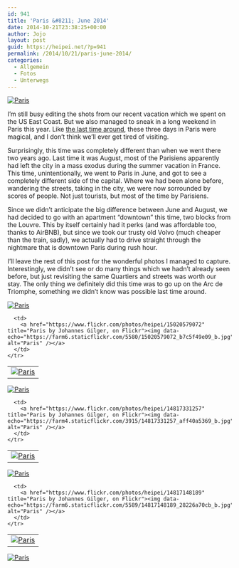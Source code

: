```yaml
---
id: 941
title: 'Paris &#8211; June 2014'
date: 2014-10-21T23:38:25+00:00
author: Jojo
layout: post
guid: https://heipei.net/?p=941
permalink: /2014/10/21/paris-june-2014/
categories:
  - Allgemein
  - Fotos
  - Unterwegs
---
```

<div class="aligncenter">
  <a href="https://www.flickr.com/photos/heipei/14796273539" title="Paris by Johannes Gilger, on Flickr"><img data-echo="https://farm6.staticflickr.com/5553/14796273539_40ca05c85f_b.jpg" alt="Paris" /></a>
</div>

I&#8217;m still busy editing the shots from our recent vacation which we spent on the US East Coast. But we also managed to sneak in a long weekend in Paris this year. Like [the last time around](https://heipei.net/2012/12/18/streets-of-paris/), these three days in Paris were magical, and I don&#8217;t think we&#8217;ll ever get tired of visiting.

Surprisingly, this time was completely different than when we went there two years ago. Last time it was August, most of the Parisiens apparently had left the city in a mass exodus during the summer vacation in France. This time, unintentionally, we went to Paris in June, and got to see a completely different side of the capital. Where we had been alone before, wandering the streets, taking in the city, we were now sorrounded by scores of people. Not just tourists, but most of the time by Parisiens.

Since we didn&#8217;t anticipate the big difference between June and August, we had decided to go with an apartment &#8220;downtown&#8221; this time, two blocks from the Louvre. This by itself certainly had it perks (and was affordable too, thanks to AirBNB), but since we took our trusty old Volvo (much cheaper than the train, sadly), we actually had to drive straight through the nightmare that is downtown Paris during rush hour.

I&#8217;ll leave the rest of this post for the wonderful photos I managed to capture. Interestingly, we didn&#8217;t see or do many things which we hadn&#8217;t already seen before, but just revisiting the same Quartiers and streets was worth our stay. The only thing we definitely did this time was to go up on the Arc de Triomphe, something we didn&#8217;t know was possible last time around.

<div class="aligncenter">
  <div>
    <a href="https://www.flickr.com/photos/heipei/14980862866" title="Paris by Johannes Gilger, on Flickr"><img data-echo="https://farm6.staticflickr.com/5559/14980862866_200aff52a2_b.jpg" alt="Paris" /></a>
  </div>
  
  <table>
    <tr>
      <td>
        <a href="https://www.flickr.com/photos/heipei/14834304220" title="Paris by Johannes Gilger, on Flickr"><img data-echo="https://farm4.staticflickr.com/3854/14834304220_c08a482c1d_b.jpg" alt="Paris" /></a>
      </td>
      
      <td>
        <a href="https://www.flickr.com/photos/heipei/15020579072" title="Paris by Johannes Gilger, on Flickr"><img data-echo="https://farm6.staticflickr.com/5580/15020579072_b7c5f49e09_b.jpg"  alt="Paris" /></a>
      </td>
    </tr>
  </table>
  
  <div>
    <a href="https://www.flickr.com/photos/heipei/15191207575" title="Paris by Johannes Gilger, on Flickr"><img data-echo="https://farm4.staticflickr.com/3883/15191207575_92519ce029_b.jpg"  alt="Paris" /></a>
  </div>
  
  <table>
    <tr>
      <td>
        <a href="https://www.flickr.com/photos/heipei/15017877421" title="Paris by Johannes Gilger, on Flickr"><img data-echo="https://farm4.staticflickr.com/3890/15017877421_03fc54a5ba_b.jpg"  alt="Paris" /></a>
      </td>
      
      <td>
        <a href="https://www.flickr.com/photos/heipei/14817331257" title="Paris by Johannes Gilger, on Flickr"><img data-echo="https://farm4.staticflickr.com/3915/14817331257_aff40a5369_b.jpg" alt="Paris" /></a>
      </td>
    </tr>
  </table>
  
  <div>
    <a href="https://www.flickr.com/photos/heipei/14907329349" title="Paris by Johannes Gilger, on Flickr"><img data-echo="https://farm4.staticflickr.com/3843/14907329349_ee975eec3e_b.jpg"  alt="Paris" /></a>
  </div>
  
  <table>
    <tr>
      <td>
        <a href="https://www.flickr.com/photos/heipei/15094005825" title="Paris by Johannes Gilger, on Flickr"><img data-echo="https://farm6.staticflickr.com/5554/15094005825_3d120a33ed_b.jpg"  alt="Paris" /></a>
      </td>
      
      <td>
        <a href="https://www.flickr.com/photos/heipei/14817148189" title="Paris by Johannes Gilger, on Flickr"><img data-echo="https://farm6.staticflickr.com/5589/14817148189_28226a70cb_b.jpg" alt="Paris" /></a>
      </td>
    </tr>
  </table>
  
  <div>
    <a href="https://www.flickr.com/photos/heipei/14997944046" title="Paris by Johannes Gilger, on Flickr"><img data-echo="https://farm6.staticflickr.com/5581/14997944046_627c6194e5_b.jpg" alt="Paris" /></a>
  </div>
</div>
